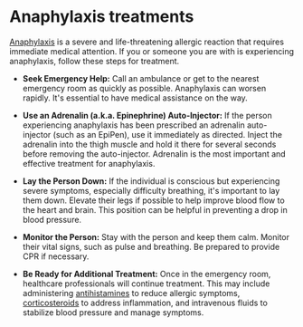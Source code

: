 # Anaphylaxis treatments

[Anaphylaxis](../anaphylaxis/) is a severe and life-threatening allergic reaction that requires immediate medical attention. If you or someone you are with is experiencing anaphylaxis, follow these steps for treatment.

* **Seek Emergency Help:** Call an ambulance or get to the nearest emergency room as quickly as possible. Anaphylaxis can worsen rapidly. It's essential to have medical assistance on the way.

* **Use an Adrenalin (a.k.a. Epinephrine) Auto-Injector:** If the person experiencing anaphylaxis has been prescribed an adrenalin auto-injector (such as an EpiPen), use it immediately as directed. Inject the adrenalin into the thigh muscle and hold it there for several seconds before removing the auto-injector. Adrenalin is the most important and effective treatment for anaphylaxis.

* **Lay the Person Down:** If the individual is conscious but experiencing severe symptoms, especially difficulty breathing, it's important to lay them down. Elevate their legs if possible to help improve blood flow to the heart and brain. This position can be helpful in preventing a drop in blood pressure.

* **Monitor the Person:** Stay with the person and keep them calm. Monitor their vital signs, such as pulse and breathing. Be prepared to provide CPR if necessary.

* **Be Ready for Additional Treatment:** Once in the emergency room, healthcare professionals will continue treatment. This may include administering [antihistamines](../antihistamines/) to reduce allergic symptoms, [corticosteroids](../corticosteroids/) to address inflammation, and intravenous fluids to stabilize blood pressure and manage symptoms.
